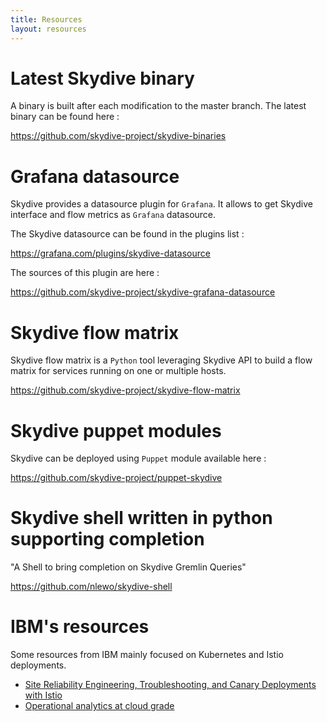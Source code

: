 ```yaml
---
title: Resources
layout: resources
---
```


# Latest Skydive binary

A binary is built after each modification to the master branch. The latest binary can be found here :

<a href="https://github.com/skydive-project/skydive-binaries" target="_blank">https://github.com/skydive-project/skydive-binaries</a>

# Grafana datasource

Skydive provides a datasource plugin for `Grafana`. It allows to get Skydive interface and flow metrics as `Grafana` datasource.

The Skydive datasource can be found in the plugins list : 

<a href="https://grafana.com/plugins/skydive-datasource" target="_blank">https://grafana.com/plugins/skydive-datasource</a>

The sources of this plugin are here :

<a href="https://github.com/skydive-project/skydive-grafana-datasource" target="_blank">https://github.com/skydive-project/skydive-grafana-datasource</a>

# Skydive flow matrix

Skydive flow matrix is a `Python` tool leveraging Skydive API to build a flow matrix for services running on one or multiple hosts.

<a href="https://github.com/skydive-project/skydive-flow-matrix" target="_blank">https://github.com/skydive-project/skydive-flow-matrix</a>

# Skydive puppet modules

Skydive can be deployed using `Puppet` module available here :

<a href="https://github.com/skydive-project/puppet-skydive" target="_blank">https://github.com/skydive-project/puppet-skydive</a>

# Skydive shell written in python supporting completion

"A Shell to bring completion on Skydive Gremlin Queries"

<a href="https://github.com/nlewo/skydive-shell" target="_blank">https://github.com/nlewo/skydive-shell</a>

# IBM's resources

Some resources from IBM mainly focused on Kubernetes and Istio deployments.

* <a href="https://github.com/cognetive/think18-istio-analytics" target="_blank">
    Site Reliability Engineering, Troubleshooting, and Canary Deployments with Istio
  </a>
* <a href="https://github.com/cognetive/CloudControlWorkshop-2018" target="_blank">
    Operational analytics at cloud grade
  </a>